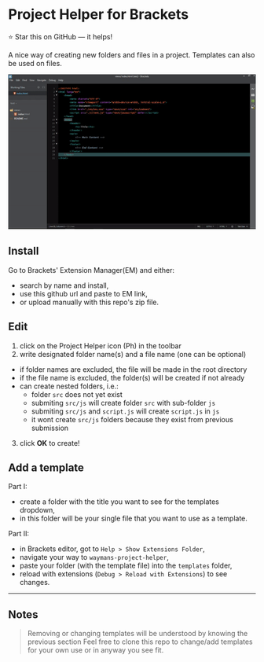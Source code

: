 Project Helper for Brackets
===============================

:star: Star this on GitHub — it helps!

A nice way of creating new folders and files in a project. Templates can also be used on files.

<img src="./vid/brackets-project-helper.gif">

## Install
Go to Brackets' Extension Manager(EM) and either:
 - search by name and install,
 - use this github url and paste to EM link,
 - or upload manually with this repo's zip file.

## Edit
 1. click on the Project Helper icon (Ph) in the toolbar
 2. write designated folder name(s) and a file name (one can be optional)
  - if folder names are excluded, the file will be made in the root directory
  - if the file name is excluded, the folder(s) will be created if not already
  - can create nested folders, i.e.:
      - folder `src` does not yet exist
      - submiting `src/js` will create folder `src` with sub-folder `js`
      - submiting `src/js` and `script.js` will create `script.js` in `js`
      - it wont create `src/js` folders because they exist from previous submission
 3. click **OK** to create!
 
## Add a template
Part I:
 - create a folder with the title you want to see for the templates dropdown,
 - in this folder will be your single file that you want to use as a template.
 
Part II:
 - in Brackets editor, got to `Help > Show Extensions Folder`,
 - navigate your way to `waymans-project-helper`,
 - paste your folder (with the template file) into the `templates` folder,
 - reload with extensions (`Debug > Reload with Extensions`) to see changes.

---

## Notes
> Removing or changing templates will be understood by knowing the previous section
> Feel free to clone this repo to change/add templates for your own use or in anyway you see fit.